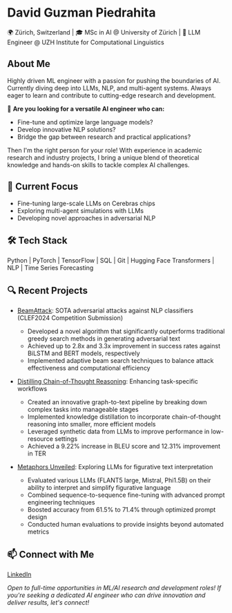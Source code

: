 # David Guzman Piedrahita
🌍 Zürich, Switzerland | 🎓 MSc in AI @ University of Zürich | 💼 LLM Engineer @ UZH Institute for Computational Linguistics

## About Me
Highly driven ML engineer with a passion for pushing the boundaries of AI. Currently diving deep into LLMs, NLP, and multi-agent systems. Always eager to learn and contribute to cutting-edge research and development.

🎯 **Are you looking for a versatile AI engineer who can:**
- Fine-tune and optimize large language models?
- Develop innovative NLP solutions?
- Bridge the gap between research and practical applications?

Then I'm the right person for your role! With experience in academic research and industry projects, I bring a unique blend of theoretical knowledge and hands-on skills to tackle complex AI challenges.

## 🚀 Current Focus
- Fine-tuning large-scale LLMs on Cerebras chips
- Exploring multi-agent simulations with LLMs
- Developing novel approaches in adversarial NLP

## 🛠 Tech Stack
Python | PyTorch | TensorFlow | SQL | Git | Hugging Face Transformers | NLP | Time Series Forecasting

## 🔍 Recent Projects
- [BeamAttack](https://github.com/davidguzmanp/BeamAttack): SOTA adversarial attacks against NLP classifiers (CLEF2024 Competition Submission)
  - Developed a novel algorithm that significantly outperforms traditional greedy search methods in generating adversarial text
  - Achieved up to 2.8x and 3.3x improvement in success rates against BiLSTM and BERT models, respectively
  - Implemented adaptive beam search techniques to balance attack effectiveness and computational efficiency

- [Distilling Chain-of-Thought Reasoning](https://github.com/davidguzmanp/chain-of-thought-distillation): Enhancing task-specific workflows
  - Created an innovative graph-to-text pipeline by breaking down complex tasks into manageable stages
  - Implemented knowledge distillation to incorporate chain-of-thought reasoning into smaller, more efficient models
  - Leveraged synthetic data from LLMs to improve performance in low-resource settings
  - Achieved a 9.22% increase in BLEU score and 12.31% improvement in TER

- [Metaphors Unveiled](https://github.com/davidguzmanp/metaphor-interpretation): Exploring LLMs for figurative text interpretation
  - Evaluated various LLMs (FLANT5 large, Mistral, Phi1.5B) on their ability to interpret and simplify figurative language
  - Combined sequence-to-sequence fine-tuning with advanced prompt engineering techniques
  - Boosted accuracy from 61.5% to 71.4% through optimized prompt design
  - Conducted human evaluations to provide insights beyond automated metrics

## 📫 Connect with Me
[LinkedIn](https://linkedin.com/in/davidguzman1120) 

*Open to full-time opportunities in ML/AI research and development roles! If you're seeking a dedicated AI engineer who can drive innovation and deliver results, let's connect!*
<!--
**davidguzmanp/davidguzmanp** is a ✨ _special_ ✨ repository because its `README.md` (this file) appears on your GitHub profile.

Here are some ideas to get you started:

- 🔭 I’m currently working on ...
- 🌱 I’m currently learning ...
- 👯 I’m looking to collaborate on ...
- 🤔 I’m looking for help with ...
- 💬 Ask me about ...
- 📫 How to reach me: ...
- 😄 Pronouns: ...
- ⚡ Fun fact: ...
-->
